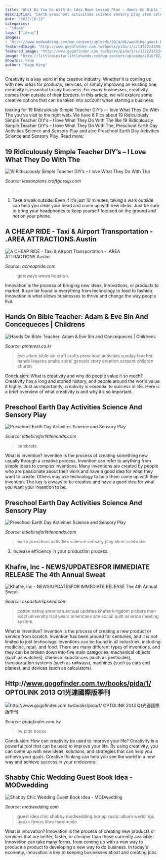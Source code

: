 ```yaml
---
title: "What Do You Do With An Idea Book Lesson Plan : Hands On Bible Teacher: Adam &amp; Eve Sin And Concequeces"
description: "Earth preschool activities science sensory play stem celebrate"
date: "2023-10-22"
categories:
- "ideas"
tags: ["ideas"]
images:
- "http://www.modwedding.com/wp-content/uploads/2014/06/wedding-guest-book-idea-2-06122014.jpg"
featuredImage: "http://www.gogofinder.com.tw/books/pida/1/s/1372214534r348JqHm.jpg"
featured_image: "http://www.gogofinder.com.tw/books/pida/1/s/1372214534r348JqHm.jpg"
image: "http://littlebinsforlittlehands.com/wp-content/uploads/2016/02/Preschool-Earth-Day-activities-science-STEM-and-sensory-play-idea-to-celebrate-Earth-Day-2.jpg"
ShowToc: true
author: "Gage King"
---
```



Creativity is a key word in the creative industry. Whether it is coming up with new ideas for products, services, or simply improving an existing one, creativity is essential to any business. For many businesses, creativity comes from outside of their borders. In this article, we will explore some creative options that can be taken into account when starting a business.

	

		
looking for 19 Ridiculously Simple Teacher DIY’s – I love What They Do With The you've visit to the right web. We have 8 Pics about 19 Ridiculously Simple Teacher DIY’s – I love What They Do With The like 19 Ridiculously Simple Teacher DIY’s – I love What They Do With The, Preschool Earth Day Activities Science and Sensory Play and also Preschool Earth Day Activities Science and Sensory Play. Read more:
		
    
## 19 Ridiculously Simple Teacher DIY’s – I Love What They Do With The

<img loading=lazy src="https://i1.wp.com/lessonplans.craftgossip.com/files/2015/09/enhanced-19048-1421351905-12.jpg?fit=536%2C1200&amp;ssl=1" onerror="this.onerror=null;this.src='https://tse2.mm.bing.net/th?id=OIP.8chfXYFUaymp2Kzhtd23FwHaQl&amp;pid=15.1';" alt="19 Ridiculously Simple Teacher DIY’s – I love What They Do With The">

_Source: lessonplans.craftgossip.com_

>. 

	

1. Take a walk outside: Even if it's just 10 minutes, taking a walk outside can help you clear your head and come up with new ideas. Just be sure to bring your headphones to keep yourself focused on the ground and not on your phone.

    
## A CHEAP RIDE - Taxi &amp; Airport Transportation - .AREA ATTRACTIONS.Austin

<img loading=lazy src="https://acheapride.com/yahoo_site_admin/assets/images/A_Cheap_Ride_-_Web_Site_Photos_-_Lake_Austin_Spa__Resort.240225942_std.jpg" onerror="this.onerror=null;this.src='https://tse1.mm.bing.net/th?id=OIP.RWis-N_vMBiNoKJWt1iQFwHaKC&amp;pid=15.1';" alt="A CHEAP RIDE - Taxi &amp; Airport Transportation - .AREA ATTRACTIONS.Austin">

_Source: acheapride.com_

>getaways wows houston. 

	

Innovation is the process of bringing new ideas, innovations, or products to market. It can be found in everything from technology to food to fashion. Innovation is what allows businesses to thrive and change the way people live.

    
## Hands On Bible Teacher: Adam &amp; Eve Sin And Concequeces | Childrens

<img loading=lazy src="https://i.pinimg.com/736x/a2/98/2c/a2982c8e770ca218412e634f611873c9--preschool-bible-bible-activities.jpg" onerror="this.onerror=null;this.src='https://tse2.mm.bing.net/th?id=OIP.4Ybfw3Y2hDimca5FfiZ4UwHaLH&amp;pid=15.1';" alt="Hands On Bible Teacher: Adam &amp; Eve Sin and Concequeces | Childrens">

_Source: pinterest.co.kr_

>eve adam bible sin craft crafts preschool activities sunday teacher hands lessons snake spiral genesis story creation serpent children church. 

	

Conclusion: What is creativity and why do people value it so much?
Creativity has a long and storied history, and people around the world value it highly. Just as importantly, creativity is essential to success in life. Here is a brief overview of what creativity is and why it’s so important.

    
## Preschool Earth Day Activities Science And Sensory Play

<img loading=lazy src="https://littlebinsforlittlehands.com/wp-content/uploads/2016/02/Preschool-Earth-Day-activities-science-STEM-and-sensory-play-idea-to-celebrate-Earth-Day-2-680x1020.jpg" onerror="this.onerror=null;this.src='https://tse2.mm.bing.net/th?id=OIP.vFcHE1HBFP8-zDb-KcQmoQHaLH&amp;pid=15.1';" alt="Preschool Earth Day Activities Science and Sensory Play">

_Source: littlebinsforlittlehands.com_

>celebrate. 

	

What is invention?
Invention is the process of creating something new, usually through a creative process. Invention can refer to anything from simple ideas to complex inventions. Many inventions are created by people who are passionate about their work and have a good idea for what they want to create. Others may use technology to help them come up with their invention. The key is always to be creative and have a good idea for what you want your invention to be.

    
## Preschool Earth Day Activities Science And Sensory Play

<img loading=lazy src="http://littlebinsforlittlehands.com/wp-content/uploads/2016/02/Preschool-Earth-Day-activities-science-STEM-and-sensory-play-idea-to-celebrate-Earth-Day-2.jpg" onerror="this.onerror=null;this.src='https://tse2.mm.bing.net/th?id=OIP.d3aQ4K3oziMVtZbDdP1EXAHaLH&amp;pid=15.1';" alt="Preschool Earth Day Activities Science and Sensory Play">

_Source: littlebinsforlittlehands.com_

>earth preschool activities science sensory play stem celebrate. 

	

3. Increase efficiency in your production process.

    
## Khafre, Inc - NEWS/UPDATES﻿FOR IMMEDIATE RELEASE The 4th Annual Sweat

<img loading=lazy src="http://www.csadeturnipseed.com/yahoo_site_admin/assets/images/cotton_pickers_image_nice_copy.83121555_std.jpg" onerror="this.onerror=null;this.src='https://tse3.mm.bing.net/th?id=OIP.66fzPS6ID8QJOoipiAQEawHaMW&amp;pid=15.1';" alt="Khafre, Inc - NEWS/UPDATES﻿FOR IMMEDIATE RELEASE The 4th Annual Sweat">

_Source: csadeturnipseed.com_

>cotton native american annual updates khafre kingdom pickers man exist university trail years americans site social quilt america meeting system. 

	

What is invention?
Invention is the process of creating a new product or service from scratch. Invention has been around for centuries, and it is not limited to just technology. Inventions can be found in all industries, including medicine, retail, and food. There are many different types of inventions, and they can be broken down into five main categories: mechanical objects (such as watches), chemical substances (such as pesticides), transportation systems (such as railways), machines (such as cars and planes), and devices (such as calculators).

    
## Http://www.gogofinder.com.tw/books/pida/1/ OPTOLINK 2013 Q1光連國際版季刊

<img loading=lazy src="http://www.gogofinder.com.tw/books/pida/1/s/1372214534r348JqHm.jpg" onerror="this.onerror=null;this.src='https://tse4.mm.bing.net/th?id=OIP.z7-EeeQ_J0bsWZInD5bBvQHaKf&amp;pid=15.1';" alt="http://www.gogofinder.com.tw/books/pida/1/ OPTOLINK 2013 Q1光連國際版季刊">

_Source: gogofinder.com.tw_

>tw pida books. 

	

Conclusion: How can creativity be used to improve your life?
Creativity is a powerful tool that can be used to improve your life. By using creativity, you can come up with new ideas, solutions, and strategies that can help you achieve your goals. Creative thinking can help you see the world in a new way and achieve success in your endeavors.

    
## Shabby Chic Wedding Guest Book Idea - MODwedding

<img loading=lazy src="http://www.modwedding.com/wp-content/uploads/2014/06/wedding-guest-book-idea-2-06122014.jpg" onerror="this.onerror=null;this.src='https://tse3.mm.bing.net/th?id=OIP.yAQH0PorfRDW6knOgMuTDgHaJ4&amp;pid=15.1';" alt="Shabby Chic Wedding Guest Book Idea - MODwedding">

_Source: modwedding.com_

>guest idea chic shabby modwedding burlap rustic album weddings books firmas libro handmade. 

	

What is innovation?
Innovation is the process of creating new products or services that are better, faster, or cheaper than those currently available. Innovation can take many forms, from coming up with a new way to produce a product to developing a new way to do business. In today's economy, innovation is key to keeping businesses afloat and creating jobs.

